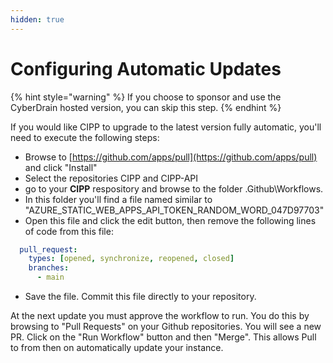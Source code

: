 ```yaml
---
hidden: true
---
```


# Configuring Automatic Updates

{% hint style="warning" %}
If you choose to sponsor and use the CyberDrain hosted version, you can skip this step.
{% endhint %}

If you would like CIPP to upgrade to the latest version fully automatic, you'll need to execute the following steps:

* Browse to [https://github.com/apps/pull](https://github.com/apps/pull) and click "Install"
* Select the repositories CIPP and CIPP-API
* go to your **CIPP** respository and browse to the folder .Github\Workflows.
* In this folder you'll find a file named  similar to "AZURE\_STATIC\_WEB\_APPS\_API\_TOKEN\_RANDOM\_WORD\_047D97703"
* Open this file and click the edit button, then remove the following lines of code from this file:

```yaml
  pull_request:
    types: [opened, synchronize, reopened, closed]
    branches:
      - main
```

* Save the file. Commit this file directly to your repository.

At the next update you must approve the workflow to run. You do this by browsing to "Pull Requests" on your Github repositories. You will see a new PR. Click on the "Run Workflow" button and then "Merge". This allows Pull to from then on automatically update your instance.
